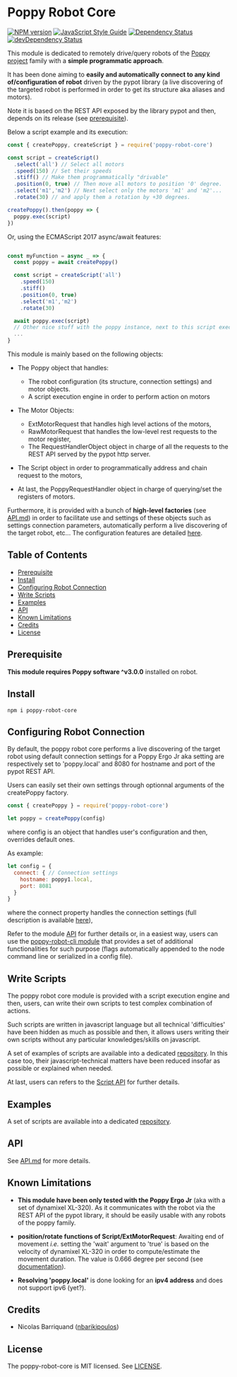 # Poppy Robot Core

[![NPM version][npm-image]][npm-url]
[![JavaScript Style Guide][standard-image]][standard-url]
[![Dependency Status][david-image]][david-url]
[![devDependency Status][david-dev-image]][david-dev-url]

This module is dedicated to remotely drive/query robots of the [Poppy project](https://www.poppy-project.org/en/) family with a __simple programmatic approach__.

It has been done aiming to __easily and automatically connect to any kind of/configuration of robot__ driven by the pypot library (a live discovering of the targeted robot is performed in order to get its structure aka aliases and motors).

Note it is based on the REST API exposed by the library pypot and then, depends on its release (see [prerequisite](#prerequisite)).

Below a script example and its execution:

```js
const { createPoppy, createScript } = require('poppy-robot-core')

const script = createScript()
  .select('all') // Select all motors
  .speed(150) // Set their speeds
  .stiff() // Make them programmatically "drivable"
  .position(0, true) // Then move all motors to position '0' degree.
  .select('m1','m2') // Next select only the motors 'm1' and 'm2'...
  .rotate(30) // and apply them a rotation by +30 degrees.

createPoppy().then(poppy => {
  poppy.exec(script)  
})
```

Or, using the ECMAScript 2017 async/await features:
```js

const myFunction = async _ => {
  const poppy = await createPoppy()

  const script = createScript('all')
    .speed(150)
    .stiff()
    .position(0, true)
    .select('m1','m2')
    .rotate(30)

  await poppy.exec(script)
  // Other nice stuff with the poppy instance, next to this script execution  
  ...
}

```

This module is mainly based on the following objects:

- The Poppy object that handles:
  - The robot configuration (its structure, connection settings) and motor objects.
  - A script execution engine in order to perform action on motors

- The Motor Objects:
  - ExtMotorRequest that handles high level actions of the motors,
  - RawMotorRequest that handles the low-level rest requests to the motor register,
  - The RequestHandlerObject object in charge of all the requests to the REST API served by the pypot http server.

- The Script object in order to programmatically address and chain request to the motors,
- At last, the PoppyRequestHandler object in charge of querying/set the registers of motors.

Furthermore, it is provided with a bunch of **high-level factories** (see [API.md](./doc/api.md)) in order to facilitate use and settings of these objects such as settings connection parameters, automatically perform a live discovering of the target robot, etc...
The configuration features are detailed [here](#configuring-robot).

## Table of Contents

<!-- toc -->

- [Prerequisite](#prerequisite)
- [Install](#install)
- [Configuring Robot Connection](#configuring-robot-connection)
- [Write Scripts](#write-scripts)
- [Examples](#examples)
- [API](#api)
- [Known Limitations](#known-limitations)
- [Credits](#credits)
- [License](#license)

<!-- tocstop -->

## Prerequisite

__This module requires Poppy software ^v3.0.0__ installed on robot.

## Install

```shell
npm i poppy-robot-core
```

## Configuring Robot Connection

By default, the poppy robot core performs a live discovering of the target robot using default connection settings for a Poppy Ergo Jr aka setting are respectively set to 'poppy.local' and 8080 for hostname and port of the pypot REST API.

Users can easily set their own settings through optionnal arguments of the createPoppy factory.

```js
const { createPoppy } = require('poppy-robot-core')

let poppy = createPoppy(config)
```

where config is an object that handles user's configuration and then, overrides default ones.

As example:

```js
let config = {
  connect: { // Connection settings
    hostname: poppy1.local,
    port: 8081
  }
}
```

where the connect property handles the connection settings (full description is available [here](./doc/api.md#module_poppy-robot-core..ConnectionSettings)),

Refer to the module [API](#api) for further details or, in a easiest way, users can use the [poppy-robot-cli module][cli-link] that provides a set of additional functionalities for such purpose (flags automatically appended to the node command line or serialized in a config file).

## Write Scripts

The poppy robot core module is provided with a script execution engine and then, users, can write their own scripts to test complex  combination of actions.

Such scripts are written in javascript language but all technical \'difficulties\' have been hidden as much as possible and then, it allows users writing their own scripts without any particular knowledges/skills on javascript.

A set of examples of scripts are available into a dedicated [repository](https://github.com/nbarikipoulos/poppy-examples). In this case too, their javascript-technical matters have been reduced insofar as possible or explained when needed.

At last, users can refers to the [Script API](./doc/api.md#module_poppy-robot-core..Script) for further details.

## Examples

A set of scripts are available into a dedicated [repository](https://github.com/nbarikipoulos/poppy-examples).

## API

See [API.md](./doc/api.md) for more details.

## Known Limitations

- __This module have been only tested with the Poppy Ergo Jr__ (aka with a set of dynamixel XL-320). As it communicates with the robot via the REST API of the pypot library, it should be easily usable with any robots of the poppy family.


- __position/rotate functions of Script/ExtMotorRequest__: Awaiting end of movement _i.e._ setting the 'wait' argument to 'true' is based on the velocity of dynamixel XL-320 in order to compute/estimate the movement duration.
The value is 0.666 degree per second (see [documentation](https://github.com/ROBOTIS-GIT/emanual/blob/master/docs/en/dxl/x/xl320.md)).

- __Resolving 'poppy.local'__ is done looking for an __ipv4 address__ and does not support ipv6 (yet?).

## Credits

- Nicolas Barriquand ([nbarikipoulos](https://github.com/nbarikipoulos))

## License

The poppy-robot-core is MIT licensed. See [LICENSE](./LICENSE.md).

[cli-link]: https://github.com/nbarikipoulos/poppy-robot-cli#readme

[npm-url]: https://www.npmjs.com/package/poppy-robot-core
[npm-image]: https://img.shields.io/npm/v/poppy-robot-core.svg
[standard-url]: https://standardjs.com
[standard-image]: https://img.shields.io/badge/code_style-standard-brightgreen.svg

[david-image]: https://img.shields.io/david/nbarikipoulos/poppy-robot-core.svg
[david-url]: https://david-dm.org/nbarikipoulos/poppy-robot-core
[david-dev-image]: https://img.shields.io/david/dev/nbarikipoulos/poppy-robot-core.svg
[david-dev-url]: https://david-dm.org/nbarikipoulos/poppy-robot-core?type=dev
